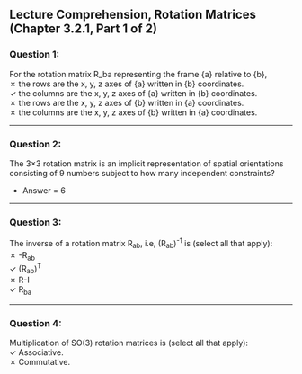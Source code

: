 ## Lecture Comprehension, Rotation Matrices (Chapter 3.2.1, Part 1 of 2)

### Question 1:
For the rotation matrix R_ba representing the frame {a} relative to {b},<br>
&#10007; the rows are the x, y, z axes of {a} written in {b} coordinates.<br>
&#10003; the columns are the x, y, z axes of {a} written in {b} coordinates.<br>
&#10007; the rows are the x, y, z axes of {b} written in {a} coordinates.<br>
&#10007; the columns are the x, y, z axes of {b} written in {a} coordinates.<br>

--------------------------------------------------------------------------------------------------------------------------------------------------------
### Question 2:
The 3×3 rotation matrix is an implicit representation of spatial orientations consisting of 9 numbers subject to how many independent constraints?
- Answer = 6

--------------------------------------------------------------------------------------------------------------------------------------------------------
### Question 3:
The inverse of a rotation matrix R<sub>ab</sub>, i.e, (R<sub>ab</sub>)<sup>-1</sup> is (select all that apply):<br>
&#10007; -R<sub>ab</sub><br>
&#10003; (R<sub>ab</sub>)<sup>T</sup><br>
&#10007; R-I<br>
&#10003; R<sub>ba</sub><br>

--------------------------------------------------------------------------------------------------------------------------------------------------------
### Question 4:
Multiplication of SO(3) rotation matrices is (select all that apply):<br>
&#10003; Associative.<br>
&#10007; Commutative.<br>

